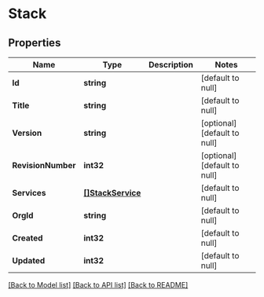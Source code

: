# Stack

## Properties
Name | Type | Description | Notes
------------ | ------------- | ------------- | -------------
**Id** | **string** |  | [default to null]
**Title** | **string** |  | [default to null]
**Version** | **string** |  | [optional] [default to null]
**RevisionNumber** | **int32** |  | [optional] [default to null]
**Services** | [**[]StackService**](StackService.md) |  | [default to null]
**OrgId** | **string** |  | [default to null]
**Created** | **int32** |  | [default to null]
**Updated** | **int32** |  | [default to null]

[[Back to Model list]](../README.md#documentation-for-models) [[Back to API list]](../README.md#documentation-for-api-endpoints) [[Back to README]](../README.md)


